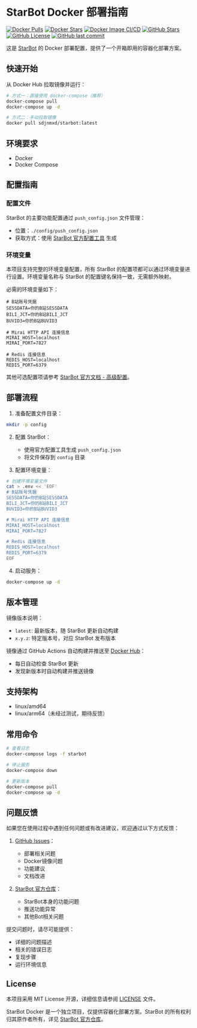 # StarBot Docker 部署指南

[![Docker Pulls](https://img.shields.io/docker/pulls/sdjnmxd/starbot.svg)](https://hub.docker.com/r/sdjnmxd/starbot) [![Docker Stars](https://img.shields.io/docker/stars/sdjnmxd/starbot.svg)](https://hub.docker.com/r/sdjnmxd/starbot) [![Docker Image CI/CD](https://github.com/sdjnmxd/starbot-docker/actions/workflows/docker-publish.yml/badge.svg)](https://github.com/sdjnmxd/starbot-docker/actions/workflows/docker-publish.yml) [![GitHub Stars](https://img.shields.io/github/stars/sdjnmxd/starbot-docker.svg?logo=github)](https://github.com/sdjnmxd/starbot-docker) [![GitHub License](https://img.shields.io/github/license/sdjnmxd/starbot-docker)](https://github.com/sdjnmxd/starbot-docker/blob/main/LICENSE) [![GitHub last commit](https://img.shields.io/github/last-commit/sdjnmxd/starbot-docker)](https://github.com/sdjnmxd/starbot-docker/commits/main)

这是 [StarBot](https://github.com/Starlwr/StarBot) 的 Docker 部署配置，提供了一个开箱即用的容器化部署方案。

## 快速开始

从 Docker Hub 拉取镜像并运行：

```bash
# 方式一：直接使用 docker-compose（推荐）
docker-compose pull
docker-compose up -d

# 方式二：手动拉取镜像
docker pull sdjnmxd/starbot:latest
```

## 环境要求

- Docker
- Docker Compose

## 配置指南

### 配置文件
StarBot 的主要功能配置通过 `push_config.json` 文件管理：
- 位置：`./config/push_config.json`
- 获取方式：使用 [StarBot 官方配置工具](https://bot.starlwr.com) 生成

### 环境变量
本项目支持完整的环境变量配置，所有 StarBot 的配置项都可以通过环境变量进行设置。环境变量名称与 StarBot 的配置键名保持一致，无需额外映射。

必需的环境变量如下：

```env
# B站账号凭据
SESSDATA=你的B站SESSDATA
BILI_JCT=你的B站BILI_JCT
BUVID3=你的B站BUVID3

# Mirai HTTP API 连接信息
MIRAI_HOST=localhost
MIRAI_PORT=7827

# Redis 连接信息
REDIS_HOST=localhost
REDIS_PORT=6379
```

其他可选配置项请参考 [StarBot 官方文档 - 高级配置](https://bot.starlwr.com/depoly/document)。

## 部署流程

1. 准备配置文件目录：
```bash
mkdir -p config
```

2. 配置 StarBot：
   - 使用官方配置工具生成 `push_config.json`
   - 将文件保存到 `config` 目录

3. 配置环境变量：
```bash
# 创建环境变量文件
cat > .env << 'EOF'
# B站账号凭据
SESSDATA=你的B站SESSDATA
BILI_JCT=你的B站BILI_JCT
BUVID3=你的B站BUVID3

# Mirai HTTP API 连接信息
MIRAI_HOST=localhost
MIRAI_PORT=7827

# Redis 连接信息
REDIS_HOST=localhost
REDIS_PORT=6379
EOF
```

4. 启动服务：
```bash
docker-compose up -d
```

## 版本管理

镜像版本说明：
- `latest`: 最新版本，随 StarBot 更新自动构建
- `x.y.z`: 特定版本号，对应 StarBot 发布版本

镜像通过 GitHub Actions 自动构建并推送至 [Docker Hub](https://hub.docker.com/r/sdjnmxd/starbot)：
- 每日自动检查 StarBot 更新
- 发现新版本时自动构建并推送镜像

## 支持架构

- linux/amd64
- linux/arm64（未经过测试，期待反馈）

## 常用命令

```bash
# 查看日志
docker-compose logs -f starbot

# 停止服务
docker-compose down

# 更新版本
docker-compose pull
docker-compose up -d
```

## 问题反馈

如果您在使用过程中遇到任何问题或有改进建议，欢迎通过以下方式反馈：

1. [GitHub Issues](https://github.com/sdjnmxd/starbot-docker/issues)：
   - 部署相关问题
   - Docker镜像问题
   - 功能建议
   - 文档改进

2. [StarBot 官方仓库](https://github.com/Starlwr/StarBot/issues)：
   - StarBot本身的功能问题
   - 推送功能异常
   - 其他Bot相关问题

提交问题时，请尽可能提供：
- 详细的问题描述
- 相关的错误日志
- 复现步骤
- 运行环境信息

## License

本项目采用 MIT License 开源，详细信息请参阅 [LICENSE](LICENSE) 文件。

StarBot Docker 是一个独立项目，仅提供容器化部署方案。StarBot 的所有权利归其原作者所有，详见 [StarBot 官方仓库](https://github.com/Starlwr/StarBot)。 